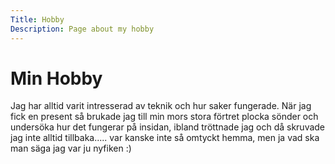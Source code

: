 ```yaml
---
Title: Hobby
Description: Page about my hobby
---
```


Min Hobby
================

Jag har alltid varit intresserad av teknik och hur saker fungerade. När jag fick en present så brukade jag till min mors stora förtret plocka sönder och undersöka hur det fungerar på insidan, ibland tröttnade jag och då skruvade jag inte alltid tillbaka..... var kanske inte så omtyckt hemma, men ja vad ska man säga jag var ju nyfiken :)